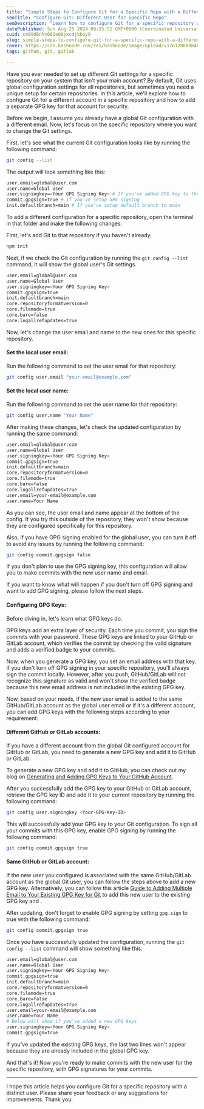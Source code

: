 ```yaml
---
title: "Simple Steps to Configure Git for a Specific Repo with a Different User"
seoTitle: "Configure Git: Different User for Specific Repo"
seoDescription: "Learn how to configure Git for a specific repository with a different user, including GPG key setup for enhanced security"
datePublished: Sun Aug 25 2024 09:25:51 GMT+0000 (Coordinated Universal Time)
cuid: cm09d6nhv001e08jxcdjkboy9
slug: simple-steps-to-configure-git-for-a-specific-repo-with-a-different-user
cover: https://cdn.hashnode.com/res/hashnode/image/upload/v1761288008468/01fa39e5-e589-4784-a140-20df7cf78863.png
tags: github, git, gitlab

---
```


Have you ever needed to set up different Git settings for a specific repository on your system that isn't your main account? By default, Git uses global configuration settings for all repositories, but sometimes you need a unique setup for certain repositories. In this article, we'll explore how to configure Git for a different account in a specific repository and how to add a separate GPG key for that account for security.

Before we begin, I assume you already have a global Git configuration with a different email. Now, let's focus on the specific repository where you want to change the Git settings.

First, let's see what the current Git configuration looks like by running the following command:

```bash
git config --list
```

The output will look something like this:

```bash
user.email=global@user.com
user.name=Global User
user.signingkey=<Your GPG Signing Key> # If you've added GPG key to the config
commit.gpgsign=true # If you've setup GPG signing
init.defaultbranch=main # If you've setup default branch to main
```

To add a different configuration for a specific repository, open the terminal in that folder and make the following changes:

First, let's add Git to that repository if you haven't already.

```bash
npm init
```

Next, if we check the Git configuration by running the `git config --list` command, it will show the global user's Git settings.

```bash
user.email=global@user.com
user.name=Global User
user.signingkey=<Your GPG Signing Key>
commit.gpgsign=true
init.defaultbranch=main
core.repositoryformatversion=0
core.filemode=true
core.bare=false
core.logallrefupdates=true
```

Now, let's change the user email and name to the new ones for this specific repository.

#### Set the local user email:

Run the following command to set the user email for that repository:

```bash
git config user.email "your-email@example.com"
```

#### Set the local user name:

Run the following command to set the user name for that repository:

```bash
git config user.name "Your Name"
```

After making these changes, let's check the updated configuration by running the same command:

```bash
user.email=global@user.com
user.name=Global User
user.signingkey=<Your GPG Signing Key>
commit.gpgsign=true
init.defaultbranch=main
core.repositoryformatversion=0
core.filemode=true
core.bare=false
core.logallrefupdates=true
user.email=your-email@example.com
user.name=Your Name
```

As you can see, the user email and name appear at the bottom of the config. If you try this outside of the repository, they won't show because they are configured specifically for this repository.

Also, if you have GPG signing enabled for the global user, you can turn it off to avoid any issues by running the following command:

```bash
git config commit.gpgsign false
```

If you don't plan to use the GPG signing key, this configuration will allow you to make commits with the new user name and email.

If you want to know what will happen if you don't turn off GPG signing and want to add GPG signing, please follow the next steps.

#### Configuring GPG Keys:

Before diving in, let's learn what GPG keys do.

GPG keys add an extra layer of security. Each time you commit, you sign the commits with your password. These GPG keys are linked to your GitHub or GitLab account, which verifies the commit by checking the valid signature and adds a verified badge to your commits.

Now, when you generate a GPG key, you set an email address with that key. If you don't turn off GPG signing in your specific repository, you'll always sign the commit locally. However, after you push, GitHub/GitLab will not recognize this signature as valid and won't show the verified badge because this new email address is not included in the existing GPG key.

Now, based on your needs, if the new user email is added to the same GitHub/GitLab account as the global user email or if it's a different account, you can add GPG keys with the following steps according to your requirement:

#### Different GitHub or GitLab accounts:

If you have a different account from the global Git configured account for GitHub or GitLab, you need to generate a new GPG key and add it to GitHub or GitLab.

To generate a new GPG key and add it to GitHub, you can check out my blog on [Generating and Adding GPG Keys to Your GitHub Account](https://dushmanta.hashnode.dev/generating-and-adding-gpg-keys-to-your-github-account).

After you successfully add the GPG key to your GitHub or GitLab account, retrieve the GPG key ID and add it to your current repository by running the following command:

```bash
git config user.signingkey <Your-GPG-Key-ID>
```

This will successfully add your GPG key to your Git configuration. To sign all your commits with this GPG key, enable GPG signing by running the following command:

```bash
git config commit.gpgsign true
```

#### Same GitHub or GitLab account:

If the new user you configured is associated with the same GitHub/GitLab account as the global Git user, you can follow the steps above to add a new GPG key. Alternatively, you can follow this article [Guide to Adding Multiple Email to Your Existing GPG Key for Git](https://dushmanta.hashnode.dev/guide-to-adding-multiple-email-to-your-existing-gpg-key-for-git) to add this new user to the existing GPG key and .

After updating, don't forget to enable GPG signing by setting `gpg.sign` to true with the following command:

```bash
git config commit.gpgsign true
```

Once you have successfully updated the configuration, running the `git config --list` command will show something like this:

```bash
user.email=global@user.com
user.name=Global User
user.signingkey=<Your GPG Signing Key>
commit.gpgsign=true
init.defaultbranch=main
core.repositoryformatversion=0
core.filemode=true
core.bare=false
core.logallrefupdates=true
user.email=your-email@example.com
user.name=Your Name
# Below will show if you've added a new GPG keys
user.signingkey=<Your GPG Signing Key>
commit.gpgsign=true
```

If you've updated the existing GPG keys, the last two lines won't appear because they are already included in the global GPG key.

And that's it! Now you're ready to make commits with the new user for the specific repository, with GPG signatures for your commits.

---

I hope this article helps you configure Git for a specific repository with a distinct user. Please share your feedback or any suggestions for improvements. Thank you.